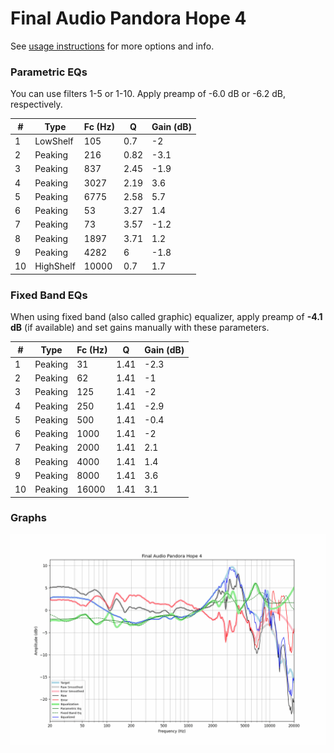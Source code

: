 # Final Audio Pandora Hope 4
See [usage instructions](https://github.com/jaakkopasanen/AutoEq#usage) for more options and info.

### Parametric EQs
You can use filters 1-5 or 1-10. Apply preamp of -6.0 dB or -6.2 dB, respectively.

|   # | Type      |   Fc (Hz) |    Q |   Gain (dB) |
|-----|-----------|-----------|------|-------------|
|   1 | LowShelf  |       105 | 0.7  |        -2   |
|   2 | Peaking   |       216 | 0.82 |        -3.1 |
|   3 | Peaking   |       837 | 2.45 |        -1.9 |
|   4 | Peaking   |      3027 | 2.19 |         3.6 |
|   5 | Peaking   |      6775 | 2.58 |         5.7 |
|   6 | Peaking   |        53 | 3.27 |         1.4 |
|   7 | Peaking   |        73 | 3.57 |        -1.2 |
|   8 | Peaking   |      1897 | 3.71 |         1.2 |
|   9 | Peaking   |      4282 | 6    |        -1.8 |
|  10 | HighShelf |     10000 | 0.7  |         1.7 |

### Fixed Band EQs
When using fixed band (also called graphic) equalizer, apply preamp of **-4.1 dB** (if available) and set gains manually with these parameters.

|   # | Type    |   Fc (Hz) |    Q |   Gain (dB) |
|-----|---------|-----------|------|-------------|
|   1 | Peaking |        31 | 1.41 |        -2.3 |
|   2 | Peaking |        62 | 1.41 |        -1   |
|   3 | Peaking |       125 | 1.41 |        -2   |
|   4 | Peaking |       250 | 1.41 |        -2.9 |
|   5 | Peaking |       500 | 1.41 |        -0.4 |
|   6 | Peaking |      1000 | 1.41 |        -2   |
|   7 | Peaking |      2000 | 1.41 |         2.1 |
|   8 | Peaking |      4000 | 1.41 |         1.4 |
|   9 | Peaking |      8000 | 1.41 |         3.6 |
|  10 | Peaking |     16000 | 1.41 |         3.1 |

### Graphs
![](./Final%20Audio%20Pandora%20Hope%204.png)
